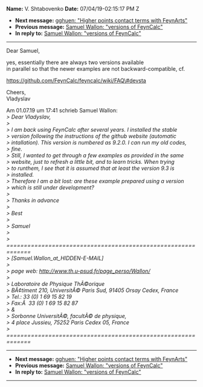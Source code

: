 **Name:** V. Shtabovenko
**Date:** 07/04/19-02:15:17 PM Z

  - **Next message:** [gghuen: "Higher points contact terms with
    FeynArts"](1517.html)
  - **Previous message:** [Samuel Wallon: "versions of
    FeynCalc"](1515.html)
  - **In reply to:** [Samuel Wallon: "versions of FeynCalc"](1515.html)

-----

Dear Samuel,  

yes, essentially there are always two versions available  
in parallel so that the newer examples are not backward-compatible,
cf.  

https://github.com/FeynCalc/feyncalc/wiki/FAQ\#devsta  

Cheers,  
Vladyslav  

Am 01.07.19 um 17:41 schrieb Samuel Wallon:  
*\> Dear Vladyslav,*  
*\>*  
*\> I am back using FeynCalc after several years. I installed the
stable*  
*\> version following the instructions of the github website
(automatic*  
*\> intallation). This version is numbered as 9.2.0. I can run my old
codes,*  
*\> fine.*  
*\> Still, I wanted to get through a few examples as provided in the
same*  
*\> website, just to refresh a little bit, and to learn tricks. When
trying*  
*\> to runthem, I see that it is assumed that at least the version 9.3
is*  
*\> installed.*  
*\> Therefore I am a bit lost: are these example prepared using a
version*  
*\> which is still under development?*  
*\>*  
*\> Thanks in advance*  
*\>*  
*\> Best*  
*\>*  
*\> Samuel*  
*\>*  
*\> =============================================================*  
*\>
[Samuel.Wallon_at_HIDDEN-E-MAIL]*  
*\>*  
*\> page web: <http://www.th.u-psud.fr/page_perso/Wallon/>*  
*\>*  
*\> Laboratoire de Physique ThÃ©orique*  
*\> BÃ¢timent 210, UniversitÃ© Paris Sud, 91405 Orsay Cedex, France*  
*\> Tel.: 33 (0) 1 69 15 82 19*  
*\> Fax:Â  33 (0) 1 69 15 82 87*  
*\> &*  
*\> Sorbonne UniversitÃ©, facultÃ© de physique,*  
*\> 4 place Jussieu, 75252 Paris Cedex 05, France*  
*\> =============================================================*  

-----

  - **Next message:** [gghuen: "Higher points contact terms with
    FeynArts"](1517.html)
  - **Previous message:** [Samuel Wallon: "versions of
    FeynCalc"](1515.html)
  - **In reply to:** [Samuel Wallon: "versions of FeynCalc"](1515.html)

-----

